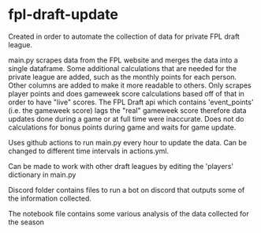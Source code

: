 # fpl-draft-update

Created in order to automate the collection of data for private FPL draft league. 

main.py scrapes data from the FPL website and merges the data into a single dataframe. Some additional calculations that are needed for the private league are added, such as the monthly points for each person. Other columns are added to make it more readable to others. Only scrapes player points and does gameweek score calculations based off of that in order to have "live" scores. The FPL Draft api which contains 'event_points' (i.e. the gameweek score) lags the "real" gameweek score therefore data updates done during a game or at full time were inaccurate. Does not do calculations for bonus points during game and waits for game update.

Uses github actions to run main.py every hour to update the data. Can be changed to different time intervals in actions.yml.

Can be made to work with other draft leagues by editing the 'players' dictionary in main.py

Discord folder contains files to run a bot on discord that outputs some of the information collected.

The notebook file contains some various analysis of the data collected for the season

